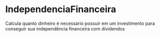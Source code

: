 # IndependenciaFinanceira
Calcula quanto dinheiro é necessário possuir em um investimento para conseguir sua independência financeira com dividendos
